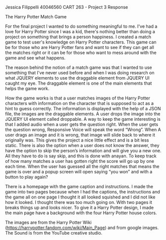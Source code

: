 Jessica Filippelli 40046560
CART 263 - Project 3 Response

The Harry Potter Match Game

For the final project I wanted to do something meaningful to me. I've had a love for Harry Potter since I was a kid, there's nothing better than doing a project on something that brings a person happiness. I created a match game to test user's knowledge on Harry Potter characters. This game can be for those who are Harry Potter fans and want to see if they can get all the matches right or it can be for those who want to mess around with the game and see what happens.

The reason behind the notion of a match game was that I wanted to use something that I've never used before and when I was doing research on what JQUERY elements to use the draggable element from JQUERY UI caught my eye. The draggable element is one of the main elements that helps the game work. 

How the game works is that a user matches images of the Harry Potter characters with information on the character that is supposed to act as a hint to guess correctly. The information is displayed with the help of a JSON file, the images are the draggable elements. A user drops the image into the JQUERY UI element called droppable. A way to keep the game interesting is that I added audio when a user gets the question right. When the user gets the question wrong, Responsive Voice will speak the word “Wrong”. When A user drags an image and it is wrong, that image will slide back to where it originally was. This gives the project a nice little effect and is a bit less static. There is also the option when a user does not know the answer, they have the option to skip the person’s information and will give you a new one. All they have to do is say skip, and this is done with anayan. To keep track of how many matches a user has gotten right the score will go up by one each time. When the user has guessed all the right matches that means the game is over and a popup screen will open saying “you won” and with a button to play again? 

There is a homepage with the game caption and instructions. I made the game into two pages because when I had the captions, the instructions and the game all on one page I thought it all looked squished and I did not like how it looked. I thought there was too much going on. With two pages it breaks things up and looks nicer. To give it a Harry Potter design, I made the main page have a background with the four Harry Potter house colors. 

The images are from the Harry Potter Wiki (https://harrypotter.fandom.com/wiki/Main_Page) and from google images. 
The Sound is from the YouTube creative studio. 
